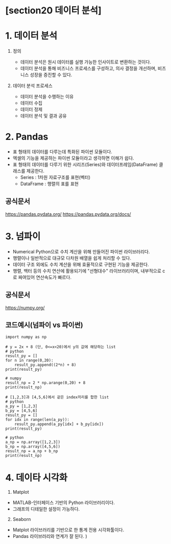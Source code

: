 # [section20 데이터 분석] 

# 1. 데이터 분석
1. 정의
	- 데이터 분석은 원시 데이터를 실행 가능한 인사이트로 변환하는 것이다.
	- 데이터 분석을 통해 비즈니스 프로세스를 구성하고, 의사 결정을 개선하며, 비즈니스 성장을 증진할 수 있다.

2. 데이터 분석 프로세스 
	- 데이터 분석을 수행하는 이유
	- 데이터 수집
	- 데이터 정제
	- 데이터 분석 및 결과 공유

# 2. Pandas
- 표 형태의 데이터를 다루는데 특화된 파이썬 모듈이다.
- 엑셀의 기능을 제공하는 파이썬 모듈이라고 생각하면 이해가 쉽다.
- 표 형태의 데이터를 다루기 위한 시리즈(Series)와 데이터프레임(DataFrame) 클래스를 제공한다.
	- Series : 1차원 자료구조를 표현(벡터)
	- DataFrame : 행렬의 표를 표현

## 공식문서
https://pandas.pydata.org/
https://pandas.pydata.org/docs/


# 3. 넘파이
- Numerical Python으로 수치 계산을 위해 만들어진 파이썬 라이브러리다.
- 행렬이나 일반적으로 대규모 다차원 배열을 쉽게 처리할 수 있다.
- 데이터 구조 외에도 수치 계산을 위해 효율적으로 구현된 기능을 제공한다.
- 행렬, 백터 등의 수치 연산에 활용되기에 "선형대수" 라이브러리이며, 내부적으로 c로 짜여있어 연산속도가 빠르다.

## 공식문서
https://numpy.org/

## 코드예시(넘파이 vs 파이썬)
```
import numpy as np

# y = 2x + 8 (단, 0<=x<20)에서 y의 값에 해당하는 list
# python
result_py = []
for n in range(0,20):
    result_py.append((2*n) + 8)
print(result_py)

# numpy
result_np = 2 * np.arange(0,20) + 8
print(result_np)

# [1,2,3]과 [4,5,6]에서 같은 index끼리를 합한 list
# python
a_py = [1,2,3]
b_py = [4,5,6]
result_py = []
for idx in range(len(a_py)):
    result_py.append(a_py[idx] + b_py[idx])
print(result_py)

# python
a_np = np.array([1,2,3])
b_np = np.array([4,5,6])
result_np = a_np + b_np
print(result_np)
```

# 4. 데이타 시각화
1. Matplot
- MATLAB-인터페이스 기반의 Python 라이브러리이다.
- 그래프의 디테일한 설정이 가능하다.

2. Seaborn
- Matplot 라이브러리를 기반으로 한 통계 전용 시각화툴이다.
- Pandas 라이브러리와 연계가 잘 된다.
)
